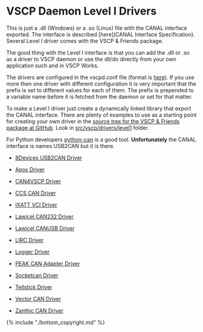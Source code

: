 # VSCP Daemon Level I Drivers

This is just a .dll (Windows) or a .so (Linux) file with the CANAL interface exported. The interface is described [here](CANAL Interface Specification). Several Level I driver comes with the VSCP & Friends package.

The good thing with the Level I interface is that you can add the .dll or .so as a driver to VSCP daemon or use the dll/do directly from your own application such and in VSCP Works. 

The drivers are configured in the vscpd.conf file (format is [here](http://www.vscp.org/docs/vscpd/doku.php?id=configuring_the_vscp_daemon)). If you use more then one driver with different configuration it is very important that the prefix is set to different values for each of them. The prefix is prepended to a variable name before it is fetched from the daemon or set for that matter.

To make a Level I driver just create a dynamically linked library that export the CANAL interface. There are plenty of examples to use as a starting point for creating your own driver in the [source tree for the VSCP & Friends package at GitHub](https://github.com/grodansparadis/vscp_software). Look in  [src/vscp/drivers/level1](https://github.com/grodansparadis/vscp_software/tree/master/src/vscp/drivers/level1) folder.

For Python developers [python-can](http://python-can.readthedocs.io/en/latest/index.html) is a good tool. __Unfortunately__ the CANAL interface is names USB2CAN but it is there.


*  [8Devices USB2CAN Driver](http://www.vscp.org/docs/vscpd/doku.php?id=level1_driver_usb2can)

*  [Apox Driver](http://www.vscp.org/docs/vscpd/doku.php?id=level1_driver_apox)

*  [CAN4VSCP Driver](http://www.vscp.org/docs/vscpd/doku.php?id=level1_driver_can4vscp)

*  [CCS CAN Driver](http://www.vscp.org/docs/vscpd/doku.php?id=level1_driver_ccs)

*  [IXATT VCI Driver](http://www.vscp.org/docs/vscpd/doku.php?id=level1_driver_ixxat)

*  [Lawicel CAN232 Driver](http://www.vscp.org/docs/vscpd/doku.php?id=level1_driver_can232)

*  [Lawicel CANUSB Driver](http://www.vscp.org/docs/vscpd/doku.php?id=level1_driver_canusb)

*  [LIRC Driver](http://www.vscp.org/docs/vscpd/doku.php?id=level1_driver_lirc)

*  [Logger Driver](http://www.vscp.org/docs/vscpd/doku.php?id=level1_driver_logger)

*  [PEAK CAN Adapter Driver](http://www.vscp.org/docs/vscpd/doku.php?id=level1_driver_peak)

*  [Socketcan Driver](http://www.vscp.org/docs/vscpd/doku.php?id=level1_driver_socketcan)

*  [Tellstick Driver](http://www.vscp.org/docs/vscpd/doku.php?id=level1_driver_tellstick)

*  [Vector CAN Driver](http://www.vscp.org/docs/vscpd/doku.php?id=level1_driver_vector)

*  [Zanthic CAN Driver](http://www.vscp.org/docs/vscpd/doku.php?id=level1_driver_zanthic)
 
{% include "./bottom_copyright.md" %}

